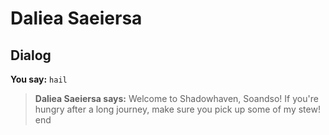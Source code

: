 # Daliea Saeiersa
## Dialog

**You say:** `hail`



>**Daliea Saeiersa says:** Welcome to Shadowhaven, Soandso! If you're hungry after a long journey, make sure you pick up some of my stew!
end

